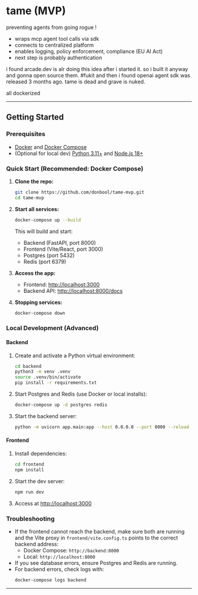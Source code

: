 # tame (MVP)
preventing agents from going rogue !

- wraps mcp agent tool calls via sdk
- connects to centralized platform
- enables logging, policy enforcement, compliance (EU AI Act)
- next step is probably authentication

i found arcade.dev is alr doing this idea after i started it. so i built it anyway and gonna open source them. #fukit
and then i found openai agent sdk was released 3 months ago. tame is dead and grave is nuked. 

all dockerized

---

## Getting Started

### Prerequisites
- [Docker](https://www.docker.com/get-started) and [Docker Compose](https://docs.docker.com/compose/install/)
- (Optional for local dev) [Python 3.11+](https://www.python.org/downloads/) and [Node.js 18+](https://nodejs.org/)

### Quick Start (Recommended: Docker Compose)

1. **Clone the repo:**
   ```bash
   git clone https://github.com/donbool/tame-mvp.git
   cd tame-mvp
   ```
2. **Start all services:**
   ```bash
   docker-compose up --build
   ```
   This will build and start:
   - Backend (FastAPI, port 8000)
   - Frontend (Vite/React, port 3000)
   - Postgres (port 5432)
   - Redis (port 6379)

3. **Access the app:**
   - Frontend: [http://localhost:3000](http://localhost:3000)
   - Backend API: [http://localhost:8000/docs](http://localhost:8000/docs)

4. **Stopping services:**
   ```bash
   docker-compose down
   ```

### Local Development (Advanced)

#### Backend
1. Create and activate a Python virtual environment:
   ```bash
   cd backend
   python3 -m venv .venv
   source .venv/bin/activate
   pip install -r requirements.txt
   ```
2. Start Postgres and Redis (use Docker or local installs):
   ```bash
   docker-compose up -d postgres redis
   ```
3. Start the backend server:
   ```bash
   python -m uvicorn app.main:app --host 0.0.0.0 --port 8000 --reload
   ```

#### Frontend
1. Install dependencies:
   ```bash
   cd frontend
   npm install
   ```
2. Start the dev server:
   ```bash
   npm run dev
   ```
3. Access at [http://localhost:3000](http://localhost:3000)

### Troubleshooting
- If the frontend cannot reach the backend, make sure both are running and the Vite proxy in `frontend/vite.config.ts` points to the correct backend address:
  - Docker Compose: `http://backend:8000`
  - Local: `http://localhost:8000`
- If you see database errors, ensure Postgres and Redis are running.
- For backend errors, check logs with:
  ```bash
  docker-compose logs backend
  ```

---


